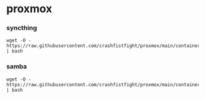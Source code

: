 # proxmox

### syncthing
```
wget -O - https://raw.githubusercontent.com/crashfistfight/proxmox/main/containers/syncthing | bash
```
### samba
```
wget -O - https://raw.githubusercontent.com/crashfistfight/proxmox/main/containers/samba | bash 